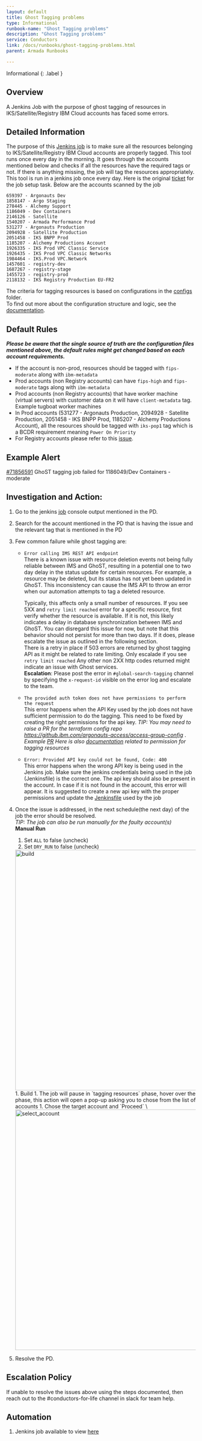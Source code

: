 ```yaml
---
layout: default
title: Ghost Tagging problems
type: Informational
runbook-name: "Ghost Tagging problems"
description: "Ghost Tagging problems"
service: Conductors
link: /docs/runbooks/ghost-tagging-problems.html
parent: Armada Runbooks

---
```


Informational
{: .label }

## Overview

A Jenkins Job with the purpose of ghost tagging of resources in IKS/Satellite/Registry IBM Cloud accounts has faced some errors.

## Detailed Information

The purpose of this [Jenkins job](https://alchemy-conductors-jenkins.swg-devops.com/job/Conductors/job/Security-Compliance/job/compliance-GhoST-tag-resources/) is to make sure all the resources belonging to IKS/Satellite/Registry IBM Cloud accounts are properly tagged. This tool runs once every day in the morning. It goes through the accounts mentioned below and checks if all the resources have the required tags or not. If there is anything missing, the job will tag the resources appropriately. This tool is run in a jenkins job once every day. Here is the original [ticket](https://github.ibm.com/alchemy-conductors/team/issues/9762) for the job setup task.
Below are the accounts scanned by the job
```
659397 - Argonauts Dev 
1858147 - Argo Staging
278445 - Alchemy Support
1186049 - Dev Containers 
2146126 - Satellite 
1540207 - Armada Performance Prod
531277 - Argonauts Production 
2094928 - Satellite Production 
2051458 - IKS BNPP Prod
1185207 - Alchemy Productions Account
1926335 - IKS Prod VPC Classic Service
1926435 - IKS Prod VPC Classic Networks 
1984464 - IKS.Prod VPC.Network 
1457601 - registry-dev 
1687267 - registry-stage
1455723 - registry-prod
2118132 - IKS Registry Production EU-FR2
```
The criteria for tagging resources is based on configurations in the [configs](https://github.ibm.com/alchemy-conductors/compliance-GhoST-resources/tree/master/configs) folder. \
To find out more about the configuration structure and logic, see the [documentation](https://github.ibm.com/alchemy-conductors/compliance-GhoST-resources/blob/master/documentation/config.md).

## Default Rules
_**Please be aware that the single source of truth are the configuration files mentioned above, the default rules might get changed based on each account requirements.**_

 - If the account is non-prod, resources should be tagged with `fips-moderate` along with `ibm-metadata`
 - Prod accounts (non Registry accounts) can have `fips-high` and `fips-moderate` tags along with `ibm-metadata`
 - Prod accounts (non Registry accounts) that have worker machine (virtual servers) with customer data on it will have `client-metadata` tag. Example tugboat worker machines
 - In Prod accounts (531277 - Argonauts Production, 2094928 - Satellite Production, 2051458 - IKS BNPP Prod, 1185207 - Alchemy Productions Account), all the resources should be tagged with `iks-pop1` tag which is a BCDR requirement meaning `Power On Priority`
 - For Registry accounts please refer to this [issue](https://github.ibm.com/alchemy-conductors/team/issues/22453).

## Example Alert

[#71856591](https://ibm.pagerduty.com/incidents/Q1V0R3SL2WSP87) GhoST tagging job failed for 1186049/Dev Containers - moderate

## Investigation and Action:

1. Go to the jenkins [job](https://alchemy-conductors-jenkins.swg-devops.com/job/Conductors/job/Security-Compliance/job/compliance-GhoST-tag-resources/) console output mentioned in the PD. 
  
1. Search for the account mentioned in the PD that is having the issue and the relevant tag that is mentioned in the PD
1. Few common failure while ghost tagging are:  
   - `Error calling IMS REST API endpoint` \
      There is a known issue with resource deletion events not being fully reliable between IMS and GhoST, resulting in a potential one to two day delay in the status update for certain resources. For example, a resource may be deleted, but its status has not yet been updated in GhoST. This inconsistency can cause the IMS API to throw an error when our automation attempts to tag a deleted resource. 

      Typically, this affects only a small number of resources. If you see 5XX and `retry limit reached` error for a specific resource, first verify whether the resource is available. If it is not, this likely indicates a delay in database synchronization between IMS and GhoST. You can disregard this issue for now, but note that this behavior should not persist for more than two days. If it does, please escalate the issue as outlined in the following section. \
      There is a retry in place if 503 errors are returned by ghost tagging API as it might be related to rate limiting. Only escalade if you see `retry limit reached`
      Any other non 2XX http codes returned might indicate an issue with Ghost services. \
      **Escalation**: Please post the error in `#global-search-tagging` channel by specifying the `x-request-id` visible on the error log and escalate to the team.
   - `The provided auth token does not have permissions to perform the request` \
      This error happens when the API Key used by the job does not have sufficient permission to do the tagging. This need to be fixed by creating the right permissions for the api key.
      _TIP: You may need to raise a PR for the terraform config repo https://github.ibm.com/argonauts-access/access-group-config_ . _Example [PR](https://github.ibm.com/argonauts-access/access-group-config/pull/122/files) Here is also [documentation](https://cloud.ibm.com/docs/account?topic=account-access&interface=ui) related to permission for tagging resources_
   - `Error: Provided API key could not be found, Code: 400` \
      This error happens when the wrong API key is being used in the Jenkins job. Make sure the jenkins credentials being used in the job (Jenkinsfile) is the correct one. The api key should also be present in the account. In case if it is not found in the account, this error will appear. It is suggested to create a new api key with the proper permissions and update the [Jenkinsfile](https://github.ibm.com/alchemy-conductors/compliance-GhoST-resources/blob/master/Jenkinsfile) used by the job
1. Once the issue is addressed, in the next schedule(the next day) of the job the error should be resolved. \
   _TIP: The job can also be run manually for the faulty account(s)_ \
   **Manual Run**
    1. Set `ALL` to false (uncheck)
    1. Set `DRY_RUN` to false (uncheck)
    <img width="640" alt="build" src="https://media.github.ibm.com/user/432455/files/7e12d184-e6c0-4c8e-ae16-277e9d7670b4">
    1. Build
    1. The job will pause in `tagging resources` phase, hover over the phase, this action will open a pop-up asking you to chose from the list of accounts
    1. Chose the target account and `Proceed` \
    <img width="640" alt="select_account" src="https://media.github.ibm.com/user/432455/files/033f468f-f97b-45fc-bdba-859fbedb306c">

1. Resolve the PD.

## Escalation Policy

If unable to resolve the issues above using the steps documented, then reach out to the #conductors-for-life channel in slack for team help.

## Automation

1. Jenkins job available to view [here](https://alchemy-conductors-jenkins.swg-devops.com/job/Conductors/job/Security-Compliance/job/compliance-GhoST-tag-resources/)

